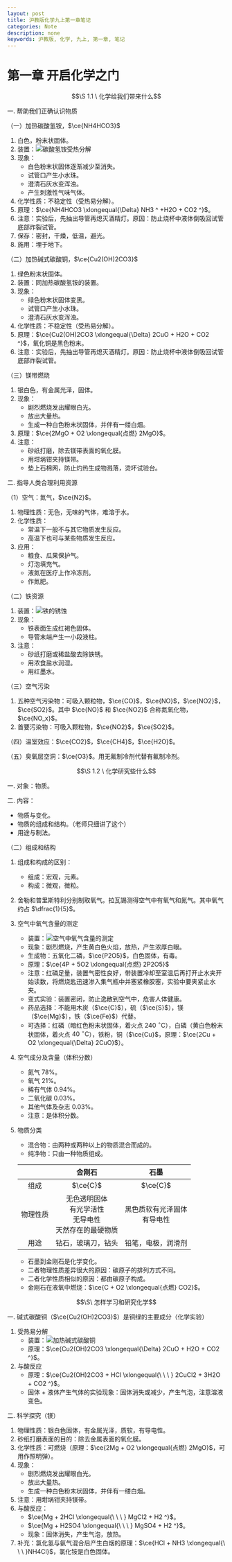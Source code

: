 ```yaml
---
layout: post
title: 沪教版化学九上第一章笔记
categories: Note
description: none
keywords: 沪教版, 化学, 九上, 第一章, 笔记
---
```


# 第一章 开启化学之门

$$\S 1.1 \ 化学给我们带来什么$$

一. 帮助我们正确认识物质

（一）加热碳酸氢铵，$\ce{NH4HCO3}$

1. 白色，粉末状固体。
2. 装置：![碳酸氢铵受热分解](https://z1.ax1x.com/2023/10/13/pipyJOO.png)
3. 现象：
    - 白色粉末状固体逐渐减少至消失。
    - 试管口产生小水珠。
    - 澄清石灰水变浑浊。
    - 产生刺激性气味气体。
4. 化学性质：不稳定性（受热易分解）。
5. 原理：$\ce{NH4HCO3 \xlongequal{\Delta} NH3 ^ +H2O + CO2 ^}$。
6. 注意：实验后，先抽出导管再熄灭酒精灯。原因：防止烧杯中液体倒吸回试管底部炸裂试管。
7. 保存：密封，干燥，低温，避光。
8. 施用：埋于地下。

（二）加热碱式碳酸铜，$\ce{Cu2(OH)2CO3}$

1. 绿色粉末状固体。
2. 装置：同加热碳酸氢铵的装置。
3. 现象：
    - 绿色粉末状固体变黑。
    - 试管口产生小水珠。
    - 澄清石灰水变浑浊。
4. 化学性质：不稳定性（受热易分解）。
5. 原理：$\ce{Cu2(OH)2CO3 \xlongequal{\Delta} 2CuO + H2O + CO2 ^}$，氧化铜是黑色粉末。
6. 注意：实验后，先抽出导管再熄灭酒精灯。原因：防止烧杯中液体倒吸回试管底部炸裂试管。

（三）镁带燃烧

1. 银白色，有金属光泽，固体。
2. 现象：
    - 剧烈燃烧发出耀眼白光。
    - 放出大量热。
    - 生成一种白色粉末状固体，并伴有一缕白烟。
3. 原理：$\ce{2MgO + O2 \xlongequal{点燃} 2MgO}$。
4. 注意：
    - 砂纸打磨，除去镁带表面的氧化膜。
    - 用坩埚钳夹持镁带。
    - 垫上石棉网，防止灼热生成物溅落，烫坏试验台。
  
二. 指导人类合理利用资源

（1）空气：氮气，$\ce{N2}$。

1. 物理性质：无色，无味的气体，难溶于水。
2. 化学性质：
    - 常温下一般不与其它物质发生反应。
    - 高温下也可与某些物质发生反应。
3. 应用：
    - 粮食、瓜果保护气。
    - 灯泡填充气。
    - 液氮在医疗上作冷冻剂。
    - 作氮肥。

（二）铁资源

1. 装置：![铁的锈蚀](https://z1.ax1x.com/2023/10/13/pipyQYR.png)
2. 现象：
    - 铁表面生成红褐色固体。
    - 导管末端产生一小段液柱。
3. 注意：
    - 砂纸打磨或稀盐酸去除铁锈。
    - 用浓食盐水润湿。
    - 用红墨水。

（三）空气污染

1. 五种空气污染物：可吸入颗粒物，$\ce{CO}$，$\ce{NO}$，$\ce{NO2}$，$\ce{SO2}$。其中 $\ce{NO}$ 和 $\ce{NO2}$ 合称氮氧化物，$\ce{NO_x}$。
2. 首要污染物：可吸入颗粒物，$\ce{NO2}$，$\ce{SO2}$。

（四）温室效应：$\ce{CO2}$，$\ce{CH4}$，$\ce{H2O}$。

（五）臭氧层空洞：$\ce{O3}$。用无氟制冷剂代替有氟制冷剂。

$$\S 1.2 \ 化学研究些什么$$

一. 对象：物质。

二. 内容：

- 物质与变化。
- 物质的组成和结构。（老师只细讲了这个）
- 用途与制法。

（二）组成和结构

1. 组成和构成的区别：
    - 组成：宏观，元素。
    - 构成：微观，微粒。
2. 舍勒和普里斯特利分别制取氧气。拉瓦锡测得空气中有氧气和氮气。其中氧气约占 $\dfrac{1}{5}$。
3. 空气中氧气含量的测定
    - 装置：![空气中氧气含量的测定](https://z1.ax1x.com/2023/10/13/pipylf1.png)
    - 现象：剧烈燃烧，产生黄白色火焰，放热，产生浓厚白眼。
    - 生成物：五氧化二磷，$\ce{P2O5}$，白色固体，有毒。
    - 原理：$\ce{4P + 5O2 \xlongequal{点燃} 2P2O5}$
    - 注意：红磷足量，装置气密性良好，带装置冷却至室温后再打开止水夹开始读数，将燃烧匙迅速渗入集气瓶中并塞紧橡胶塞，实验中要夹紧止水夹。
    - 变式实验：装置密闭，防止逸散到空气中，危害人体健康。
    - 药品选择：不能用木炭（$\ce{C}$），硫（$\ce{S}$），镁（$\ce{Mg}$），铁（$\ce{Fe}$）代替。
    - 可选择：红磷（暗红色粉末状固体，着火点 $240\  ^\circ \mathrm{C}$），白磷（黄白色粉末状固体，着火点 $40\  ^\circ \mathrm{C}$），铁粉，铜（$\ce{Cu}$，原理：$\ce{2Cu + O2 \xlongequal{\Delta} 2CuO}$）。
4. 空气成分及含量（体积分数）

    - 氮气 $78 \%$。
    - 氧气 $21 \%$。
    - 稀有气体 $0.94 \%$。
    - 二氧化碳 $0.03 \%$。
    - 其他气体及杂志 $0.03 \%$。
    - 注意：是体积分数。
5. 物质分类
    - 混合物：由两种或两种以上的物质混合而成的。
    - 纯净物：只由一种物质组成。

    |  | 金刚石 | 石墨 |
    | :-----------: | :-----------: | :-----------: |
    | 组成 | $\ce{C}$ | $\ce{C}$ |
    | 物理性质 | 无色透明固体<br>有光学活性<br>无导电性<br>天然存在的最硬物质  | 黑色质软有光泽固体<br>有导电性 |
    | 用途 | 钻石，玻璃刀，钻头 | 铅笔，电极，润滑剂 |

    - 石墨到金刚石是化学变化。
    - 二者物理性质差异很大的原因：碳原子的排列方式不同。
    - 二者化学性质相似的原因：都由碳原子构成。
    - 金刚石在液氧中燃烧：$\ce{C + O2 \xlongequal{点燃} CO2}$。

$$\S\  怎样学习和研究化学$$

一. 碱式碳酸铜（$\ce{Cu2(OH)2CO3}$）是铜绿的主要成分（化学实验）

1. 受热易分解
    - 装置：![加热碱式碳酸铜](https://z1.ax1x.com/2023/10/14/pipqsmQ.png)
    - 原理：$\ce{Cu2(OH)2CO3 \xlongequal{\Delta} 2CuO + H2O + CO2 ^}$。
2. 与酸反应
    - 原理：$\ce{Cu2(OH)2CO3 + HCl \xlongequal{\ \ \ } 2CuCl2 + 3H2O + CO2 ^}$。
    - 固体 + 液体产生气体的实验现象：固体消失或减少，产生气泡，注意溶液变色。

二. 科学探究（镁）

1. 物理性质：银白色固体，有金属光泽，质软，有导电性。
2. 砂纸打磨表面的目的：除去金属表面的氧化膜。
3. 化学性质：可燃烧（原理：$\ce{2Mg + O2 \xlongequal{点燃} 2MgO}$，可用作照明弹）。
4. 现象：
    - 剧烈燃烧发出耀眼白光。
    - 放出大量热。
    - 生成一种白色粉末状固体，并伴有一缕白烟。
5. 注意：用坩埚钳夹持镁带。
6. 与酸反应：
    - $\ce{Mg + 2HCl \xlongequal{\ \ \ } MgCl2 + H2 ^}$。
    - $\ce{Mg + H2SO4 \xlongequal{\ \ \ } MgSO4 + H2 ^}$。
    - 现象：固体消失，产生气泡，放热。
7. 补充：氯化氢与氨气混合后产生白烟的原理：$\ce{HCl + NH3 \xlongequal{\ \ \ }NH4Cl}$，氯化铵是白色固体。
